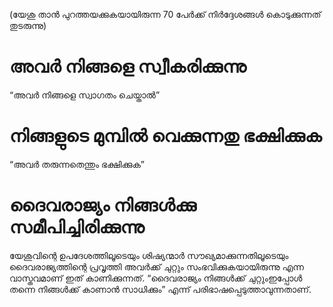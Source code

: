 (യേശു താൻ പുറത്തയക്കുകയായിരുന്ന 70  പേർക്ക് നിർദ്ദേശങ്ങൾ കൊടുക്കുന്നത് തുടരുന്നു)
# അവർ നിങ്ങളെ സ്വീകരിക്കുന്നു
“അവർ നിങ്ങളെ സ്വാഗതം ചെയ്താൽ”
# നിങ്ങളുടെ മുമ്പിൽ വെക്കുന്നതു ഭക്ഷിക്കുക
“അവർ തരുന്നതെന്തും ഭക്ഷിക്കുക”
# ദൈവരാജ്യം നിങ്ങൾക്കു സമീപിച്ചിരിക്കുന്നു
യേശുവിന്റെ ഉപദേശത്തിലൂടെയും ശിഷ്യന്മാർ സൗഖ്യമാക്കുന്നതിലൂടെയും ദൈവരാജ്യത്തിന്റെ പ്രവൃത്തി അവർക്ക് ചുറ്റും സംഭവിക്കുകയായിരുന്നു എന്ന വാസ്തവമാണ് ഇത് കാണിക്കുന്നത്. “ദൈവരാജ്യം നിങ്ങൾക്ക് ചുറ്റുംഇപ്പോൾ തന്നെ നിങ്ങൾക്ക് കാണാൻ സാധിക്കും” എന്ന് പരിഭാഷപ്പെടുത്താവുന്നതാണ്. 
